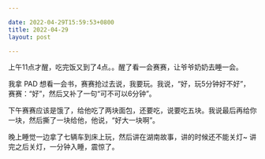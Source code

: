 ```yaml
---

date: 2022-04-29T15:59:53+0800
title: 2022-04-29
layout: post

---
```


上午11点才醒，吃完饭又到了4点。。醒了看一会赛赛，让爷爷奶奶去睡一会。

我拿 PAD 想看一会书，赛赛抢过去说，我要玩。我说，“好，玩5分钟好不好”，赛赛：“好”，然后又补了一句“可不可以6分钟”。

下午赛赛应该是饿了，给他吃了两块面包，还要吃，说要吃五块。我说最后再给你一块，然后撕了一块给他，他说，“好大一块啊”。

晚上睡觉一边拿了七辆车到床上玩，然后讲在湖南故事，讲的时候还不能关灯~ 讲完之后关灯，一分钟入睡，震惊了。
